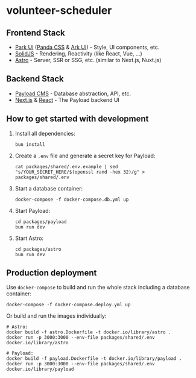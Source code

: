 # volunteer-scheduler

## Frontend Stack

* [Park UI](https://park-ui.com/) ([Panda CSS](https://panda-css.com/) & [Ark UI](https://ark-ui.com/)) - Style, UI components, etc.
* [SolidJS](https://www.solidjs.com/) - Rendering, Reactivity (like React, Vue, ...)
* [Astro](https://astro.build/) - Server, SSR or SSG, etc. (similar to Next.js, Nuxt.js)

## Backend Stack

* [Payload CMS](https://payloadcms.com/) - Database abstraction, API, etc.
* [Next.js](https://nextjs.org/) & [React](https://react.dev/) - The Payload backend UI

## How to get started with development

1. Install all dependencies:
   ```shell
   bun install
   ```

2. Create a `.env` file and generate a secret key for Payload:
   ```shell
   cat packages/shared/.env.example | sed "s/YOUR_SECRET_HERE/$(openssl rand -hex 32)/g" > packages/shared/.env
   ```

3. Start a database container:
   ```shell
   docker-compose -f docker-compose.db.yml up
   ```

4. Start Payload:
   ```shell
   cd packages/payload
   bun run dev
   ```

5. Start Astro:
   ```shell
   cd packages/astro
   bun run dev
   ```

## Production deployment

Use `docker-compose` to build and run the whole stack including a database container:
```shell
docker-compose -f docker-compose.deploy.yml up
```

Or build and run the images individually:
```shell
# Astro:
docker build -f astro.Dockerfile -t docker.io/library/astro .
docker run -p 3000:3000 --env-file packages/shared/.env docker.io/library/astro

# Payload:
docker build -f payload.Dockerfile -t docker.io/library/payload .
docker run -p 3000:3000 --env-file packages/shared/.env docker.io/library/payload
```
